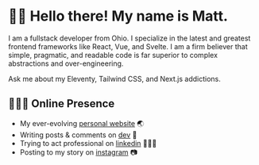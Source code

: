 # 👋🏼 Hello there! My name is Matt.

I am a fullstack developer from Ohio. I specialize in the latest and greatest frontend frameworks like React, Vue, and Svelte. I am a firm believer that simple, pragmatic, and readable code is far superior to complex abstractions and over-engineering.

Ask me about my Eleventy, Tailwind CSS, and Next.js addictions.

## 👨🏻‍💻 Online Presence

- My ever-evolving [personal website](https://mattwaler.com) 🌏
- Writing posts & comments on [dev](https://dev.to/mattwaler) 📝
- Trying to act professional on [linkedin](https://www.linkedin.com/in/mattwaler/) 👨🏻‍💼
- Posting to my story on [instagram](https://www.instagram.com/mattwaler/) 📷
